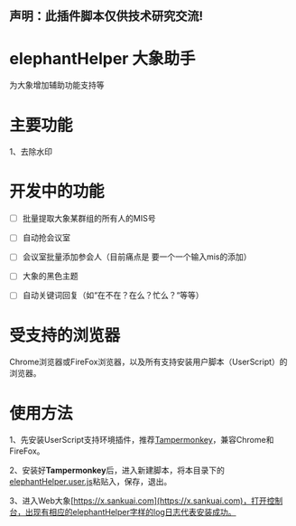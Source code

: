 声明：此插件脚本仅供技术研究交流!
----------------------

# elephantHelper 大象助手
为大象增加辅助功能支持等

# 主要功能
1、去除水印

# 开发中的功能
- [ ] 批量提取大象某群组的所有人的MIS号
- [ ] 自动抢会议室
- [ ] 会议室批量添加参会人（目前痛点是 要一个一个输入mis的添加）
- [ ] 大象的黑色主题
- [ ] 自动关键词回复（如“在不在？在么？忙么？“等等）


# 受支持的浏览器
Chrome浏览器或FireFox浏览器，以及所有支持安装用户脚本（UserScript）的浏览器。

# 使用方法
1、先安装UserScript支持环境插件，推荐[Tampermonkey](http://tampermonkey.net/)，兼容Chrome和FireFox。

2、安装好**Tampermonkey**后，进入新建脚本，将本目录下的[elephantHelper.user.js](https://github.com/xxcanghai/userscript/raw/master/elephantHelper/elephantHelper.user.js)粘贴入，保存，退出。

3、进入Web大象[https://x.sankuai.com](https://x.sankuai.com)，打开控制台，出现有相应的elephantHelper字样的log日志代表安装成功。
